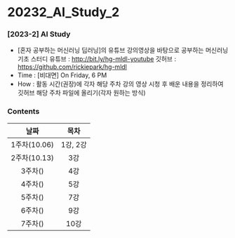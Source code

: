 # 20232_AI_Study_2
### [2023-2] AI Study

- [혼자 공부하는 머신러닝 딥러닝]의 유튜브 강의영상을 바탕으로 공부하는 머신러닝 기초 스터디
유튜브 : http://bit.ly/hg-mldl-youtube
깃허브 : https://github.com/rickiepark/hg-mldl
- Time : [비대면] On Friday, 6 PM
- How : 활동 시간(권장)에 각자 해당 주차 강의 영상 시청 후 배운 내용을 정리하여 깃허브 해당 주차 파일에 올리기(각자 원하는 방식)

### Contents
|날짜|목차|
|:--:|:--:|
|1주차(10.06)|1강, 2강|
|2주차(10.13)|3강|
|3주차()|4강|
|4주차()|5강|
|5주차()|7강|
|6주차()|9강|
|7주차()|10강|
